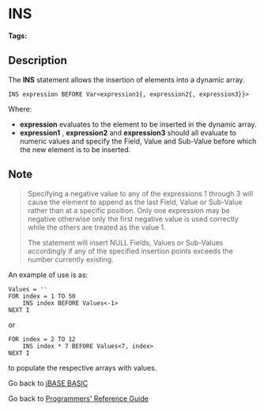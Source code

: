 # INS

<PageHeader />

**Tags:**
<badge text='dynamic array' vertical='middle' />

## Description

The **INS** statement allows the insertion of elements into a dynamic array.

```
INS expression BEFORE Var<expression1{, expression2{, expression3}}>
```

Where:

- **expression** evaluates to the element to be inserted in the dynamic array.
- **expression1** , **expression2** and **expression3** should all evaluate to numeric values and specify the Field, Value and Sub-Value before which the new element is to be inserted.

## Note

> Specifying a negative value to any of the expressions 1 through 3 will cause the element to append as the last Field, Value or Sub-Value rather than at a specific position. Only one expression may be negative otherwise only the first negative value is used correctly while the others are treated as the value 1.
>
> The statement will insert NULL Fields, Values or Sub-Values accordingly if any of the specified insertion points exceeds the number currently existing.

An example of use is as:

```
Values = ''
FOR index = 1 TO 50
    INS index BEFORE Values<-1>
NEXT I
```

or

```
FOR index = 2 TO 12
    INS index * 7 BEFORE Values<7, index>
NEXT I
```

to populate the respective arrays with values.

Go back to [jBASE BASIC](./../README.md)

Go back to [Programmers' Reference Guide](./../../reference-guides/jbc/README.md)
  
<PageFooter />
